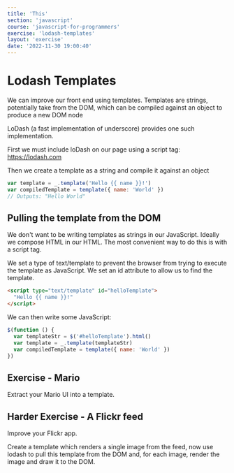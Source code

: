 ```yaml
---
title: 'This'
section: 'javascript'
course: 'javascript-for-programmers'
exercise: 'lodash-templates'
layout: 'exercise'
date: '2022-11-30 19:00:40'
---
```


# Lodash Templates

We can improve our front end using templates. Templates are strings, potentially take from the DOM, which can be compiled against an object to produce a new DOM node

LoDash (a fast implementation of underscore) provides one such implementation.

First we must include loDash on our page using a script tag: <https://lodash.com>

Then we create a template as a string and compile it against an object

```js
var template = _.template('Hello {{ name }}!')
var compiledTemplate = template({ name: 'World' })
// Outputs: "Hello World"
```

## Pulling the template from the DOM

We don't want to be writing templates as strings in our JavaScript. Ideally we compose HTML in our HTML. The most convenient way to do this is with a script tag.

We set a type of text/template to prevent the browser from trying to execute the template as JavaScript. We set an id attribute to allow us to find the template.

```html
<script type="text/template" id="helloTemplate">
  "Hello {{ name }}!"
</script>
```

We can then write some JavaScript:

```js
$(function () {
  var templateStr = $('#helloTemplate').html()
  var template = _.template(templateStr)
  var compiledTemplate = template({ name: 'World' })
})
```

## Exercise - Mario

Extract your Mario UI into a template.

## Harder Exercise - A Flickr feed

Improve your Flickr app.

Create a template which renders a single image from the feed, now use lodash to pull this template from the DOM and, for each image, render the image and draw it to the DOM.
